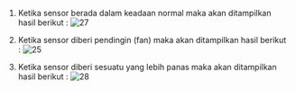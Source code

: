 1. Ketika sensor berada dalam keadaan normal maka akan ditampilkan hasil berikut :
![27](https://user-images.githubusercontent.com/107240835/179390352-39090809-e184-4007-8b6f-c6e944eacaa4.jpeg)

2. Ketika sensor diberi pendingin (fan) maka akan ditampilkan hasil berikut :
![25](https://user-images.githubusercontent.com/107240835/179390118-5c7168d4-ae66-45d3-a564-0d63ddfd6f2e.jpeg)

3. Ketika sensor diberi sesuatu yang lebih panas maka akan ditampilkan hasil berikut :
![28](https://user-images.githubusercontent.com/107240835/179390113-088def8c-45d7-45b6-aa77-b4ff82a6bfc2.jpeg)
